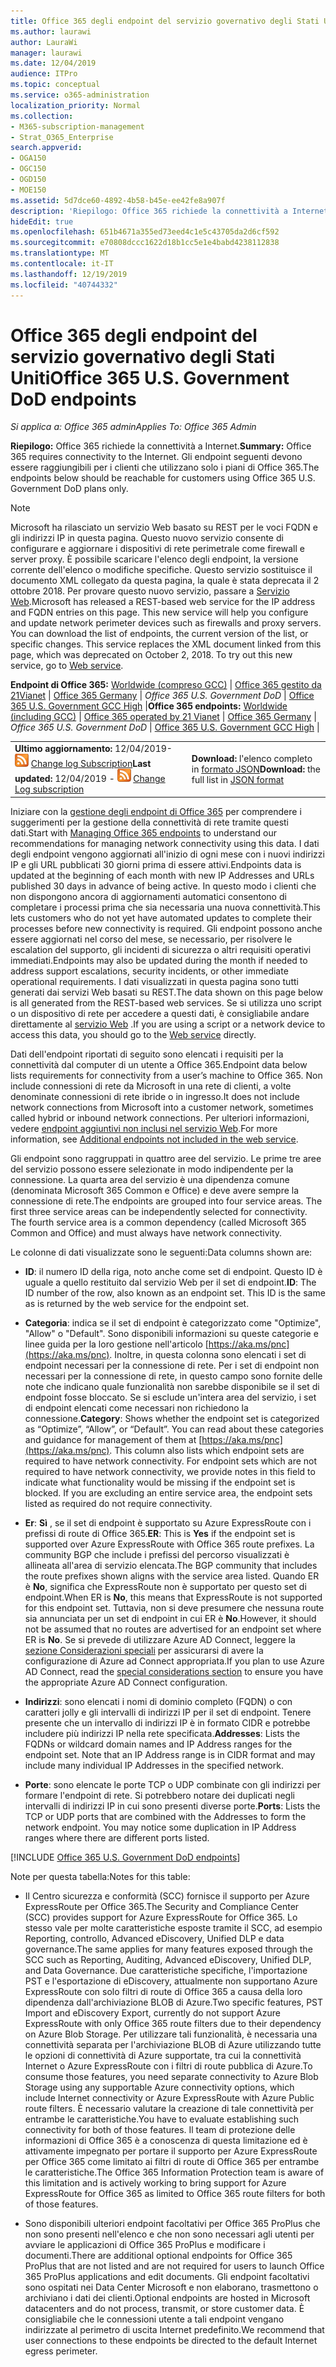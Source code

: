```yaml
---
title: Office 365 degli endpoint del servizio governativo degli Stati Uniti
ms.author: laurawi
author: LauraWi
manager: laurawi
ms.date: 12/04/2019
audience: ITPro
ms.topic: conceptual
ms.service: o365-administration
localization_priority: Normal
ms.collection:
- M365-subscription-management
- Strat_O365_Enterprise
search.appverid:
- OGA150
- OGC150
- OGD150
- MOE150
ms.assetid: 5d7dce60-4892-4b58-b45e-ee42fe8a907f
description: 'Riepilogo: Office 365 richiede la connettività a Internet. Gli endpoint seguenti devono essere raggiungibili per i clienti che utilizzano solo i piani di Office 365.'
hideEdit: true
ms.openlocfilehash: 651b4671a355ed73eed4c1e5c43705da2d6cf592
ms.sourcegitcommit: e70808dccc1622d18b1cc5e1e4babd4238112838
ms.translationtype: MT
ms.contentlocale: it-IT
ms.lasthandoff: 12/19/2019
ms.locfileid: "40744332"
---
```

# <a name="office-365-us-government-dod-endpoints"></a><span data-ttu-id="9671e-104">Office 365 degli endpoint del servizio governativo degli Stati Uniti</span><span class="sxs-lookup"><span data-stu-id="9671e-104">Office 365 U.S. Government DoD endpoints</span></span>

<span data-ttu-id="9671e-105">*Si applica a: Office 365 admin*</span><span class="sxs-lookup"><span data-stu-id="9671e-105">*Applies To: Office 365 Admin*</span></span>

 <span data-ttu-id="9671e-106">**Riepilogo:** Office 365 richiede la connettività a Internet.</span><span class="sxs-lookup"><span data-stu-id="9671e-106">**Summary:** Office 365 requires connectivity to the Internet.</span></span> <span data-ttu-id="9671e-107">Gli endpoint seguenti devono essere raggiungibili per i clienti che utilizzano solo i piani di Office 365.</span><span class="sxs-lookup"><span data-stu-id="9671e-107">The endpoints below should be reachable for customers using Office 365 U.S. Government DoD plans only.</span></span>
  
> [!NOTE]
> <span data-ttu-id="9671e-p103">Microsoft ha rilasciato un servizio Web basato su REST per le voci FQDN e gli indirizzi IP in questa pagina. Questo nuovo servizio consente di configurare e aggiornare i dispositivi di rete perimetrale come firewall e server proxy. È possibile scaricare l'elenco degli endpoint, la versione corrente dell'elenco o modifiche specifiche. Questo servizio sostituisce il documento XML collegato da questa pagina, la quale è stata deprecata il 2 ottobre 2018. Per provare questo nuovo servizio, passare a [Servizio Web](office-365-ip-web-service.md).</span><span class="sxs-lookup"><span data-stu-id="9671e-p103">Microsoft has released a REST-based web service for the IP address and FQDN entries on this page. This new service will help you configure and update network perimeter devices such as firewalls and proxy servers. You can download the list of endpoints, the current version of the list, or specific changes. This service replaces the XML document linked from this page, which was deprecated on October 2, 2018. To try out this new service, go to [Web service](office-365-ip-web-service.md).</span></span>
  
 <span data-ttu-id="9671e-113">**Endpoint di Office 365:** [Worldwide (compreso GCC)](urls-and-ip-address-ranges.md) | [Office 365 gestito da 21Vianet](urls-and-ip-address-ranges-21vianet.md)  | [Office 365 Germany](office-365-germany-endpoints.md) | *Office 365 U.S. Government DoD* | [Office 365 U.S. Government GCC High](office-365-u-s-government-gcc-high-endpoints.md) |</span><span class="sxs-lookup"><span data-stu-id="9671e-113">**Office 365 endpoints:** [Worldwide (including GCC)](urls-and-ip-address-ranges.md) | [Office 365 operated by 21 Vianet](urls-and-ip-address-ranges-21vianet.md)  | [Office 365 Germany](office-365-germany-endpoints.md) | *Office 365 U.S. Government DoD* | [Office 365 U.S. Government GCC High](office-365-u-s-government-gcc-high-endpoints.md) |</span></span>
  
|||
|:-----|:-----|
|<span data-ttu-id="9671e-114">**Ultimo aggiornamento:** 12/04/2019- ![RSS](media/5dc6bb29-25db-4f44-9580-77c735492c4b.png) [Change log Subscription](https://endpoints.office.com/version/USGOVDoD?allversions=true&format=rss&clientrequestid=b10c5ed1-bad1-445f-b386-b919946339a7)</span><span class="sxs-lookup"><span data-stu-id="9671e-114">**Last updated:** 12/04/2019 - ![RSS](media/5dc6bb29-25db-4f44-9580-77c735492c4b.png) [Change Log subscription](https://endpoints.office.com/version/USGOVDoD?allversions=true&format=rss&clientrequestid=b10c5ed1-bad1-445f-b386-b919946339a7)</span></span> <br/> |<span data-ttu-id="9671e-115">**Download:** l'elenco completo in [formato JSON](https://endpoints.office.com/endpoints/USGOVDoD?clientrequestid=b10c5ed1-bad1-445f-b386-b919946339a7)</span><span class="sxs-lookup"><span data-stu-id="9671e-115">**Download:** the full list in [JSON format](https://endpoints.office.com/endpoints/USGOVDoD?clientrequestid=b10c5ed1-bad1-445f-b386-b919946339a7)</span></span> <br/> |
   
 <span data-ttu-id="9671e-116">Iniziare con la [gestione degli endpoint di Office 365](managing-office-365-endpoints.md) per comprendere i suggerimenti per la gestione della connettività di rete tramite questi dati.</span><span class="sxs-lookup"><span data-stu-id="9671e-116">Start with [Managing Office 365 endpoints](managing-office-365-endpoints.md) to understand our recommendations for managing network connectivity using this data.</span></span> <span data-ttu-id="9671e-117">I dati degli endpoint vengono aggiornati all'inizio di ogni mese con i nuovi indirizzi IP e gli URL pubblicati 30 giorni prima di essere attivi.</span><span class="sxs-lookup"><span data-stu-id="9671e-117">Endpoints data is updated at the beginning of each month with new IP Addresses and URLs published 30 days in advance of being active.</span></span> <span data-ttu-id="9671e-118">In questo modo i clienti che non dispongono ancora di aggiornamenti automatici consentono di completare i processi prima che sia necessaria una nuova connettività.</span><span class="sxs-lookup"><span data-stu-id="9671e-118">This lets customers who do not yet have automated updates to complete their processes before new connectivity is required.</span></span> <span data-ttu-id="9671e-119">Gli endpoint possono anche essere aggiornati nel corso del mese, se necessario, per risolvere le escalation del supporto, gli incidenti di sicurezza o altri requisiti operativi immediati.</span><span class="sxs-lookup"><span data-stu-id="9671e-119">Endpoints may also be updated during the month if needed to address support escalations, security incidents, or other immediate operational requirements.</span></span> <span data-ttu-id="9671e-120">I dati visualizzati in questa pagina sono tutti generati dai servizi Web basati su REST.</span><span class="sxs-lookup"><span data-stu-id="9671e-120">The data shown on this page below is all generated from the REST-based web services.</span></span> <span data-ttu-id="9671e-121">Se si utilizza uno script o un dispositivo di rete per accedere a questi dati, è consigliabile andare direttamente al [servizio Web](office-365-ip-web-service.md) .</span><span class="sxs-lookup"><span data-stu-id="9671e-121">If you are using a script or a network device to access this data, you should go to the [Web service](office-365-ip-web-service.md) directly.</span></span>

<span data-ttu-id="9671e-122">Dati dell'endpoint riportati di seguito sono elencati i requisiti per la connettività dal computer di un utente a Office 365.</span><span class="sxs-lookup"><span data-stu-id="9671e-122">Endpoint data below lists requirements for connectivity from a user’s machine to Office 365.</span></span> <span data-ttu-id="9671e-123">Non include connessioni di rete da Microsoft in una rete di clienti, a volte denominate connessioni di rete ibride o in ingresso.</span><span class="sxs-lookup"><span data-stu-id="9671e-123">It does not include network connections from Microsoft into a customer network, sometimes called hybrid or inbound network connections.</span></span> <span data-ttu-id="9671e-124">Per ulteriori informazioni, vedere [endpoint aggiuntivi non inclusi nel servizio Web](additional-office365-ip-addresses-and-urls.md).</span><span class="sxs-lookup"><span data-stu-id="9671e-124">For more information, see [Additional endpoints not included in the web service](additional-office365-ip-addresses-and-urls.md).</span></span> 

<span data-ttu-id="9671e-p106">Gli endpoint sono raggruppati in quattro aree del servizio. Le prime tre aree del servizio possono essere selezionate in modo indipendente per la connessione. La quarta area del servizio è una dipendenza comune (denominata Microsoft 365 Common e Office) e deve avere sempre la connessione di rete.</span><span class="sxs-lookup"><span data-stu-id="9671e-p106">The endpoints are grouped into four service areas. The first three service areas can be independently selected for connectivity. The fourth service area is a common dependency (called Microsoft 365 Common and Office) and must always have network connectivity.</span></span>

<span data-ttu-id="9671e-128">Le colonne di dati visualizzate sono le seguenti:</span><span class="sxs-lookup"><span data-stu-id="9671e-128">Data columns shown are:</span></span>

- <span data-ttu-id="9671e-p107">**ID**: il numero ID della riga, noto anche come set di endpoint. Questo ID è uguale a quello restituito dal servizio Web per il set di endpoint.</span><span class="sxs-lookup"><span data-stu-id="9671e-p107">**ID**: The ID number of the row, also known as an endpoint set. This ID is the same as is returned by the web service for the endpoint set.</span></span>

- <span data-ttu-id="9671e-p108">**Categoria**: indica se il set di endpoint è categorizzato come "Optimize", "Allow" o "Default". Sono disponibili informazioni su queste categorie e linee guida per la loro gestione nell'articolo [https://aka.ms/pnc](https://aka.ms/pnc). Inoltre, in questa colonna sono elencati i set di endpoint necessari per la connessione di rete. Per i set di endpoint non necessari per la connessione di rete, in questo campo sono fornite delle note che indicano quale funzionalità non sarebbe disponibile se il set di endpoint fosse bloccato. Se si esclude un'intera area del servizio, i set di endpoint elencati come necessari non richiedono la connessione.</span><span class="sxs-lookup"><span data-stu-id="9671e-p108">**Category**: Shows whether the endpoint set is categorized as “Optimize”, “Allow”, or “Default”. You can read about these categories and guidance for management of them at [https://aka.ms/pnc](https://aka.ms/pnc). This column also lists which endpoint sets are required to have network connectivity. For endpoint sets which are not required to have network connectivity, we provide notes in this field to indicate what functionality would be missing if the endpoint set is blocked. If you are excluding an entire service area, the endpoint sets listed as required do not require connectivity.</span></span>

- <span data-ttu-id="9671e-136">**Er**: **Sì** , se il set di endpoint è supportato su Azure ExpressRoute con i prefissi di route di Office 365.</span><span class="sxs-lookup"><span data-stu-id="9671e-136">**ER**: This is **Yes** if the endpoint set is supported over Azure ExpressRoute with Office 365 route prefixes.</span></span> <span data-ttu-id="9671e-137">La community BGP che include i prefissi del percorso visualizzati è allineata all'area di servizio elencata.</span><span class="sxs-lookup"><span data-stu-id="9671e-137">The BGP community that includes the route prefixes shown aligns with the service area listed.</span></span> <span data-ttu-id="9671e-138">Quando ER è **No**, significa che ExpressRoute non è supportato per questo set di endpoint.</span><span class="sxs-lookup"><span data-stu-id="9671e-138">When ER is **No**, this means that ExpressRoute is not supported for this endpoint set.</span></span> <span data-ttu-id="9671e-139">Tuttavia, non si deve presumere che nessuna route sia annunciata per un set di endpoint in cui ER è **No**.</span><span class="sxs-lookup"><span data-stu-id="9671e-139">However, it should not be assumed that no routes are advertised for an endpoint set where ER is **No**.</span></span> <span data-ttu-id="9671e-140">Se si prevede di utilizzare Azure AD Connect, leggere la [sezione Considerazioni speciali](https://docs.microsoft.com/azure/active-directory/hybrid/reference-connect-instances#microsoft-azure-government) per assicurarsi di avere la configurazione di Azure ad Connect appropriata.</span><span class="sxs-lookup"><span data-stu-id="9671e-140">If you plan to use Azure AD Connect, read the [special considerations section](https://docs.microsoft.com/azure/active-directory/hybrid/reference-connect-instances#microsoft-azure-government) to ensure you have the appropriate Azure AD Connect configuration.</span></span>

- <span data-ttu-id="9671e-p110">**Indirizzi**: sono elencati i nomi di dominio completo (FQDN) o con caratteri jolly e gli intervalli di indirizzi IP per il set di endpoint. Tenere presente che un intervallo di indirizzi IP è in formato CIDR e potrebbe includere più indirizzi IP nella rete specificata.</span><span class="sxs-lookup"><span data-stu-id="9671e-p110">**Addresses**: Lists the FQDNs or wildcard domain names and IP Address ranges for the endpoint set. Note that an IP Address range is in CIDR format and may include many individual IP Addresses in the specified network.</span></span>
 
- <span data-ttu-id="9671e-p111">**Porte**: sono elencate le porte TCP o UDP combinate con gli indirizzi per formare l'endpoint di rete. Si potrebbero notare dei duplicati negli intervalli di indirizzi IP in cui sono presenti diverse porte.</span><span class="sxs-lookup"><span data-stu-id="9671e-p111">**Ports**: Lists the TCP or UDP ports that are combined with the Addresses to form the network endpoint. You may notice some duplication in IP Address ranges where there are different ports listed.</span></span>
 
[!INCLUDE [Office 365 U.S. Government DoD endpoints](./includes/office-365-u.s.-government-dod-endpoints.md)]
  
<span data-ttu-id="9671e-145">Note per questa tabella:</span><span class="sxs-lookup"><span data-stu-id="9671e-145">Notes for this table:</span></span>

- <span data-ttu-id="9671e-146">Il Centro sicurezza e conformità (SCC) fornisce il supporto per Azure ExpressRoute per Office 365.</span><span class="sxs-lookup"><span data-stu-id="9671e-146">The Security and Compliance Center (SCC) provides support for Azure ExpressRoute for Office 365.</span></span> <span data-ttu-id="9671e-147">Lo stesso vale per molte caratteristiche esposte tramite il SCC, ad esempio Reporting, controllo, Advanced eDiscovery, Unified DLP e data governance.</span><span class="sxs-lookup"><span data-stu-id="9671e-147">The same applies for many features exposed through the SCC such as Reporting, Auditing, Advanced eDiscovery, Unified DLP, and Data Governance.</span></span> <span data-ttu-id="9671e-148">Due caratteristiche specifiche, l'importazione PST e l'esportazione di eDiscovery, attualmente non supportano Azure ExpressRoute con solo filtri di route di Office 365 a causa della loro dipendenza dall'archiviazione BLOB di Azure.</span><span class="sxs-lookup"><span data-stu-id="9671e-148">Two specific features, PST Import and eDiscovery Export, currently do not support Azure ExpressRoute with only Office 365 route filters due to their dependency on Azure Blob Storage.</span></span> <span data-ttu-id="9671e-149">Per utilizzare tali funzionalità, è necessaria una connettività separata per l'archiviazione BLOB di Azure utilizzando tutte le opzioni di connettività di Azure supportate, tra cui la connettività Internet o Azure ExpressRoute con i filtri di route pubblica di Azure.</span><span class="sxs-lookup"><span data-stu-id="9671e-149">To consume those features, you need separate connectivity to Azure Blob Storage using any supportable Azure connectivity options, which include Internet connectivity or Azure ExpressRoute with Azure Public route filters.</span></span> <span data-ttu-id="9671e-150">È necessario valutare la creazione di tale connettività per entrambe le caratteristiche.</span><span class="sxs-lookup"><span data-stu-id="9671e-150">You have to evaluate establishing such connectivity for both of those features.</span></span> <span data-ttu-id="9671e-151">Il team di protezione delle informazioni di Office 365 è a conoscenza di questa limitazione ed è attivamente impegnato per portare il supporto per Azure ExpressRoute per Office 365 come limitato ai filtri di route di Office 365 per entrambe le caratteristiche.</span><span class="sxs-lookup"><span data-stu-id="9671e-151">The Office 365 Information Protection team is aware of this limitation and is actively working to bring support for Azure ExpressRoute for Office 365 as limited to Office 365 route filters for both of those features.</span></span>

- <span data-ttu-id="9671e-152">Sono disponibili ulteriori endpoint facoltativi per Office 365 ProPlus che non sono presenti nell'elenco e che non sono necessari agli utenti per avviare le applicazioni di Office 365 ProPlus e modificare i documenti.</span><span class="sxs-lookup"><span data-stu-id="9671e-152">There are additional optional endpoints for Office 365 ProPlus that are not listed and are not required for users to launch Office 365 ProPlus applications and edit documents.</span></span> <span data-ttu-id="9671e-153">Gli endpoint facoltativi sono ospitati nei Data Center Microsoft e non elaborano, trasmettono o archiviano i dati dei clienti.</span><span class="sxs-lookup"><span data-stu-id="9671e-153">Optional endpoints are hosted in Microsoft datacenters and do not process, transmit, or store customer data.</span></span> <span data-ttu-id="9671e-154">È consigliabile che le connessioni utente a tali endpoint vengano indirizzate al perimetro di uscita Internet predefinito.</span><span class="sxs-lookup"><span data-stu-id="9671e-154">We recommend that user connections to these endpoints be directed to the default Internet egress perimeter.</span></span>
